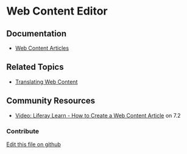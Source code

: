 # Web Content Editor

## Documentation

* [Web Content Articles](https://learn.liferay.com/dxp/7.x/en/content-authoring-and-management/web-content/web_content_articles.html)

## Related Topics

* [Translating Web Content](https://learn.liferay.com/dxp/latest/en/content-authoring-and-management/web-content/translating_web_content.html)

## Community Resources

* [Video: Liferay Learn - How to Create a Web Content Article](https://www.youtube.com/watch?v=lD-hzC0O3p4) on 7.2

### Contribute

[Edit this file on github](https://github.com/olafk/controlpanel-documentation-docs/blob/master/md/73en/com_liferay_journal_web_portlet_JournalPortlet/edit_article.jsp.md)
